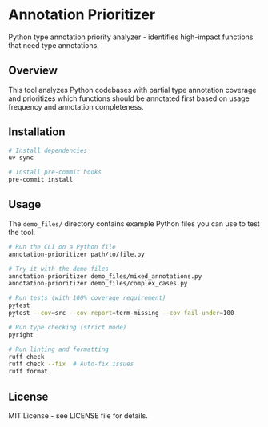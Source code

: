 # Annotation Prioritizer

Python type annotation priority analyzer - identifies high-impact functions that need type annotations.

## Overview

This tool analyzes Python codebases with partial type annotation coverage and prioritizes which functions should be annotated first based on usage frequency and annotation completeness.

## Installation

```bash
# Install dependencies
uv sync

# Install pre-commit hooks
pre-commit install
```

## Usage

The `demo_files/` directory contains example Python files you can use to test the tool.

```bash
# Run the CLI on a Python file
annotation-prioritizer path/to/file.py

# Try it with the demo files
annotation-prioritizer demo_files/mixed_annotations.py
annotation-prioritizer demo_files/complex_cases.py

# Run tests (with 100% coverage requirement)
pytest
pytest --cov=src --cov-report=term-missing --cov-fail-under=100

# Run type checking (strict mode)
pyright

# Run linting and formatting
ruff check
ruff check --fix  # Auto-fix issues
ruff format
```

## License

MIT License - see LICENSE file for details.
